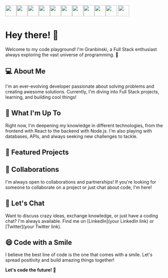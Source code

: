 <img height="35px"  src="https://cdn.jsdelivr.net/gh/devicons/devicon/icons/linux/linux-original.svg" /><img height="35px" src="https://cdn.jsdelivr.net/gh/devicons/devicon/icons/csharp/csharp-original.svg" /><img height="35px" src="https://cdn.jsdelivr.net/gh/devicons/devicon/icons/cplusplus/cplusplus-original.svg" /><img height="35px" src="https://cdn.jsdelivr.net/gh/devicons/devicon/icons/figma/figma-original.svg" /><img height="35px" src="https://cdn.jsdelivr.net/gh/devicons/devicon/icons/git/git-original.svg" /><img height="35px" src="https://cdn.jsdelivr.net/gh/devicons/devicon/icons/github/github-original.svg" /><img height="35px" src="https://cdn.jsdelivr.net/gh/devicons/devicon/icons/html5/html5-original.svg" /><img height="35px" src="https://cdn.jsdelivr.net/gh/devicons/devicon/icons/javascript/javascript-plain.svg" /><img height="35px" src="https://cdn.jsdelivr.net/gh/devicons/devicon/icons/mysql/mysql-original.svg" /><img height="35px" src="https://cdn.jsdelivr.net/gh/devicons/devicon/icons/unrealengine/unrealengine-original.svg" /> <img height="35px" src="https://cdn.jsdelivr.net/gh/devicons/devicon/icons/python/python-original.svg" />

# Hey there! 👋

Welcome to my code playground! I'm Granbinski, a Full Stack enthusiast always exploring the vast universe of programming. 🚀

## 💻 About Me

I'm an ever-evolving developer passionate about solving problems and creating awesome solutions. Currently, I'm diving into Full Stack projects, learning, and building cool things!

## 🌱 What I'm Up To

Right now, I'm deepening my knowledge in different technologies, from the frontend with React to the backend with Node.js. I'm also playing with databases, APIs, and always seeking new challenges to tackle.

## 🚀 Featured Projects

## 👯 Collaborations

I'm always open to collaborations and partnerships! If you're looking for someone to collaborate on a project or just chat about code, I'm here!

## 💬 Let's Chat

Want to discuss crazy ideas, exchange knowledge, or just have a coding chat? I'm always available. Find me on [LinkedIn](your LinkedIn link) or [Twitter](your Twitter link).

## 😄 Code with a Smile

I believe the best line of code is the one that comes with a smile. Let's spread positivity and build amazing things together!

**Let's code the future! 🚀**
